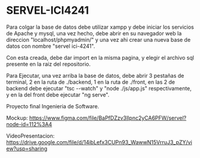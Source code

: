 # SERVEL-ICI4241

Para colgar la base de datos debe utilizar xampp y debe iniciar los servicios de Apache y mysql, una vez hecho, debe abrir en su navegador web la direccion "localhost/phpmyadmin/" y una vez ahi crear una nueva base de datos con nombre "servel ici-4241".

Con esta creada, debe dar import en la misma pagina, y elegir el archivo sql presente en la raiz del repositorio.

Para Ejecutar, una vez arriba la base de datos, debe abrir 3 pestañas de terminal, 2 en la ruta de ./backend, 1 en la ruta de ./front, en las 2 de backend debe ejecutar "tsc --watch" y "node ./js/app.js" respectivamente, y en la del front debe ejecutar "ng serve".




Proyecto final Ingenieria de Software.

Mockup: https://www.figma.com/file/BaPfDZzv3lIpnc2yCA6PFW/servel?node-id=112%3A4

VideoPresentacion: https://drive.google.com/file/d/14ibLefx3CUPn93_WawwN15VrruJ3_pZY/view?usp=sharing
